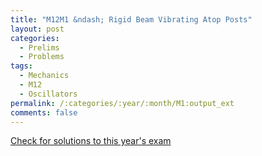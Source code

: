 ```yaml
---
title: "M12M1 &ndash; Rigid Beam Vibrating Atop Posts"
layout: post
categories:
  - Prelims
  - Problems
tags:
  - Mechanics
  - M12
  - Oscillators
permalink: /:categories/:year/:month/M1:output_ext
comments: false
---
```

<object data="2012M1M.pdf" type="application/pdf" width="100%" height="500"></object>
<div class="message"><a href='https://princetonprelim.com/prelim/29/'>Check for solutions to this year's exam</a></div>